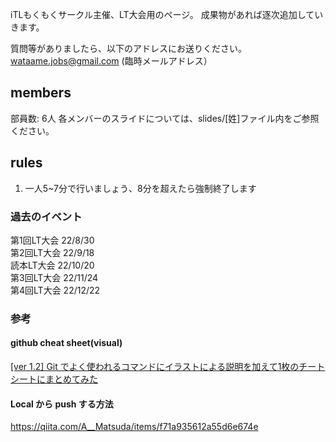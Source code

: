 iTLもくもくサークル主催、LT大会用のページ。 
成果物があれば逐次追加していきます。

質問等がありましたら、以下のアドレスにお送りください。
wataame.jobs@gmail.com (臨時メールアドレス）

## members
部員数: 6人
各メンバーのスライドについては、slides/[姓]ファイル内をご参照ください。

## rules
1. 一人5~7分で行いましょう、8分を超えたら強制終了します

### 過去のイベント
第1回LT大会 22/8/30<br>
第2回LT大会 22/9/18<br>
読本LT大会  22/10/20<br>
第3回LT大会 22/11/24<br>
第4回LT大会 22/12/22<br>
### 参考

#### github cheat sheet(visual)
[[ver 1.2] Git でよく使われるコマンドにイラストによる説明を加えて1枚のチートシートにまとめてみた](https://qiita.com/kozzy/items/b42ba59a8bac190a16ab)

#### Local から push する方法
https://qiita.com/A__Matsuda/items/f71a935612a55d6e674e

